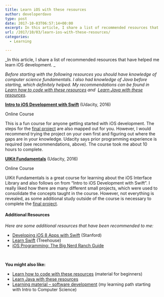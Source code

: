```yaml
---
title: Learn iOS with these resources
author: developerdavo
type: post
date: 2017-10-03T06:57:14+00:00
excerpt: In this article, I share a list of recommended resources that have helped me learn iOS development.
url: /2017/10/03/learn-ios-with-these-resources/
categories:
  - Learning

---
```

_In this article, I share a list of recommended resources that have helped me learn iOS development. _

_Before starting with the following resources you should have knowledge of computer science fundamentals. 
I also had knowledge of Java before starting, which definitely helped.
My recommendations can be found in 
[Learn how to code with these resources](https://learnitmyway.com/2017/06/04/learn-how-to-code-with-these-resources/)
and 
[Learn Java with these resources](https://learnitmyway.com/2017/07/02/learn-java-with-these-resources/)._

**<a href="https://www.udacity.com/course/intro-to-ios-app-development-with-swift--ud585" target="_blank" rel="noopener noreferrer">Intro to iOS Development with Swift</a>** (Udacity, 2016)
  
Online Course

This is a fun course for anyone getting started with iOS development. The steps for the <a href="https://github.com/DeveloperDavo/PitchPerfect" target="_blank" rel="noopener noreferrer">final project</a> are also mapped out for you. However, I would recommend trying the project on your own first and figuring out where the gaps are in your knowledge. Udacity says prior programming experience is required (see recommendations, above). The course took me about 10 hours to complete.

**<a href="https://www.udacity.com/course/uikit-fundamentals--ud788" target="_blank" rel="noopener noreferrer">UIKit Fundamentals</a>** (Udacity, 2016)
  
Online Course

UIKit Fundamentals is a great course for learning about the iOS Interface Library and also follows on from &#8220;Intro to iOS Development with Swift&#8221;. I really liked how there are many different small projects, which were used to consolidate the concepts taught in the course. However, not everything is revealed, as some additional study outside of the course is necessary to complete the <a href="https://github.com/DeveloperDavo/MemeMe" target="_blank" rel="noopener noreferrer">final project</a>.

#### Additional Resources

_Here are some additional resources that have been recommended to me:_

  * <a href="https://itunes.apple.com/us/course/developing-ios-8-apps-swift/id961180099" target="_blank" rel="noopener">Developing iOS 8 Apps with Swift</a> (Stanford)
  * <a href="https://teamtreehouse.com/tracks/learn-swift" target="_blank" rel="noopener">Learn Swift</a> (Treehouse)
  * <a href="https://www.bignerdranch.com/books/ios-programming/" target="_blank" rel="noopener">iOS Programming: The Big Nerd Ranch Guide</a>

&nbsp;

**You might also like:**

  * [Learn how to code with these resources][4] (material for beginners)
  * <a href="http://learnitmyway.com/2017/07/02/learn-java-with-these-resources/" rel="noopener">Learn Java with these resources</a>
  * [Learning material &#8211; software development][5] (my learning path starting with Intro to Computer Science)

 [4]: http://learnitmyway.com/2017/06/04/learn-how-to-code-with-these-resources/
 [5]: http://learnitmyway.com/2016/11/11/learning-material-software-development/